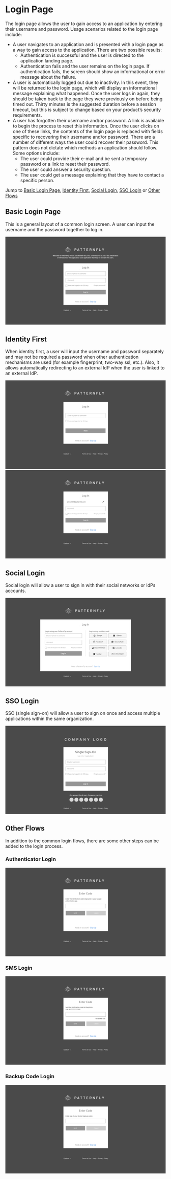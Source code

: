 # Login Page

The login page allows the user to gain access to an application by entering their username and password. Usage scenarios related to the login page include:

* A user navigates to an application and is presented with a login page as a way to gain access to the application. There are two possible results:
  * Authentication is successful and the user is directed to the application landing page.
  * Authentication fails and the user remains on the login page. If authentication fails, the screen should show an informational or error message about the failure.
* A user is automatically logged out due to inactivity. In this event, they will be returned to the login page, which will display an informational message explaining what happened. Once the user logs in again, they should be taken back to the page they were previously on before being timed out. Thirty minutes is the suggested duration before a session timeout, but this is subject to change based on your product’s security requirements.
* A user has forgotten their username and/or password. A link is available to begin the process to reset this information. Once the user clicks on one of these links, the contents of the login page is replaced with fields specific to recovering their username and/or password. There are a number of different ways the user could recover their password. This pattern does not dictate which methods an application should follow. Some options include:
  * The user could provide their e-mail and be sent a temporary password or a link to reset their password.
  * The user could answer a security question.
  * The user could get a message explaining that they have to contact a specific person.

Jump to [Basic Login Page](#basic-login-page), [Identity First](#identity-first), [Social Login](#social-login), [SSO Login](#sso-login) or [Other Flows](#other-flows)

## Basic Login Page
This is a general layout of a common login screen. A user can input the username and the password together to log in.

![Image of basic login page](img/basic-login-screen.png)

## Identity First
When identity first, a user will input the username and password separately and may not be required a password when other authentication mechanisms are used (for example fingerprint, two-way ssl, etc.). Also, it allows automatically redirecting to an external IdP when the user is linked to an external IdP.

![Image of identity first 1](img/identity-first-1.png)
![Image of identity first 2](img/identity-first-2.png)

## Social Login
Social login will allow a user to sign in with their social networks or IdPs accounts.

![Image of social login](img/social-account.png)

## SSO Login
SSO (single sign-on) will allow a user to sign on once and access multiple applications within the same organization.

![Image of sso login](img/SSO-1.png)

## Other Flows
In addition to the common login flows, there are some other steps can be added to the login process.

### Authenticator Login
![Image of authenticator](img/Authenticator.png)
### SMS Login
![Image of sms](img/SMS.png)
### Backup Code Login
![Image of backup code](img/Backup-Code.png)
